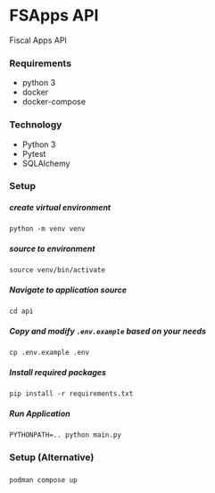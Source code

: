 # FSApps API
Fiscal Apps API

### Requirements
- python 3
- docker
- docker-compose

### Technology
- Python 3
- Pytest
- SQLAlchemy

### Setup
##### create virtual environment
```
python -m venv venv
```
##### source to environment
```
source venv/bin/activate
```
##### Navigate to application source
```
cd api
```
##### Copy and modify `.env.example` based on your needs
```
cp .env.example .env
```
##### Install required packages
```
pip install -r requirements.txt
```
##### Run Application
```
PYTHONPATH=.. python main.py
```
### Setup (Alternative)
##### 
```
podman compose up 
```